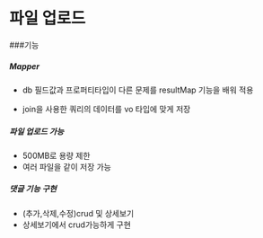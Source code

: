 # 파일 업로드 

###기능
##### Mapper
 - db 필드값과 프로퍼티타입이 다른 문제를 resultMap 기능을 배워 적용
  + join을 사용한 쿼리의 데이터를 vo 타입에 맞게 저장
  
##### 파일 업로드 가능
 - 500MB로 용량 제한
 - 여러 파일을 같이 저장 가능
 
##### 댓글 기능 구현
 - (추가,삭제,수정)crud 및 상세보기
 - 상세보기에서 crud가능하게 구현
